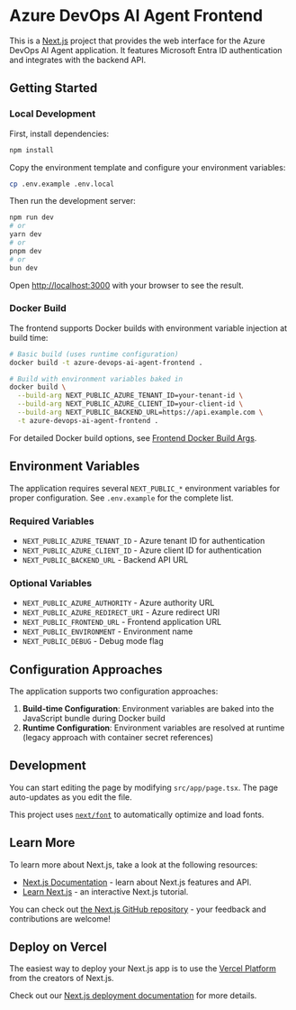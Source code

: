 # Azure DevOps AI Agent Frontend

This is a [Next.js](https://nextjs.org) project that provides the web interface for the Azure DevOps AI Agent application. It features Microsoft Entra ID authentication and integrates with the backend API.

## Getting Started

### Local Development

First, install dependencies:

```bash
npm install
```

Copy the environment template and configure your environment variables:

```bash
cp .env.example .env.local
```

Then run the development server:

```bash
npm run dev
# or
yarn dev
# or
pnpm dev
# or
bun dev
```

Open [http://localhost:3000](http://localhost:3000) with your browser to see the result.

### Docker Build

The frontend supports Docker builds with environment variable injection at build time:

```bash
# Basic build (uses runtime configuration)
docker build -t azure-devops-ai-agent-frontend .

# Build with environment variables baked in
docker build \
  --build-arg NEXT_PUBLIC_AZURE_TENANT_ID=your-tenant-id \
  --build-arg NEXT_PUBLIC_AZURE_CLIENT_ID=your-client-id \
  --build-arg NEXT_PUBLIC_BACKEND_URL=https://api.example.com \
  -t azure-devops-ai-agent-frontend .
```

For detailed Docker build options, see [Frontend Docker Build Args](../../docs/development/frontend-docker-build-args.md).

## Environment Variables

The application requires several `NEXT_PUBLIC_*` environment variables for proper configuration. See `.env.example` for the complete list.

### Required Variables

- `NEXT_PUBLIC_AZURE_TENANT_ID` - Azure tenant ID for authentication
- `NEXT_PUBLIC_AZURE_CLIENT_ID` - Azure client ID for authentication
- `NEXT_PUBLIC_BACKEND_URL` - Backend API URL

### Optional Variables

- `NEXT_PUBLIC_AZURE_AUTHORITY` - Azure authority URL
- `NEXT_PUBLIC_AZURE_REDIRECT_URI` - Azure redirect URI
- `NEXT_PUBLIC_FRONTEND_URL` - Frontend application URL
- `NEXT_PUBLIC_ENVIRONMENT` - Environment name
- `NEXT_PUBLIC_DEBUG` - Debug mode flag

## Configuration Approaches

The application supports two configuration approaches:

1. **Build-time Configuration**: Environment variables are baked into the JavaScript bundle during Docker build
2. **Runtime Configuration**: Environment variables are resolved at runtime (legacy approach with container secret references)

## Development

You can start editing the page by modifying `src/app/page.tsx`. The page auto-updates as you edit the file.

This project uses [`next/font`](https://nextjs.org/docs/app/building-your-application/optimizing/fonts) to automatically optimize and load fonts.

## Learn More

To learn more about Next.js, take a look at the following resources:

- [Next.js Documentation](https://nextjs.org/docs) - learn about Next.js features and API.
- [Learn Next.js](https://nextjs.org/learn) - an interactive Next.js tutorial.

You can check out [the Next.js GitHub repository](https://github.com/vercel/next.js) - your feedback and contributions are welcome!

## Deploy on Vercel

The easiest way to deploy your Next.js app is to use the [Vercel Platform](https://vercel.com/new?utm_medium=default-template&filter=next.js&utm_source=create-next-app&utm_campaign=create-next-app-readme) from the creators of Next.js.

Check out our [Next.js deployment documentation](https://nextjs.org/docs/app/building-your-application/deploying) for more details.
